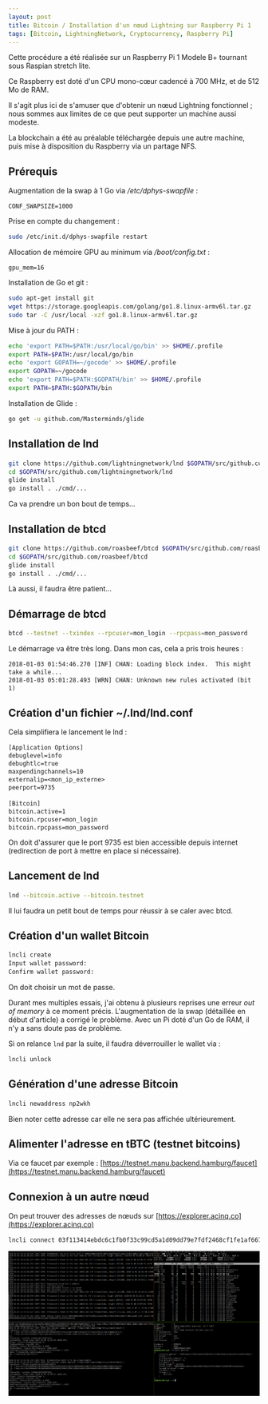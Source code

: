 ```yaml
---
layout: post
title: Bitcoin / Installation d'un nœud Lightning sur Raspberry Pi 1
tags: [Bitcoin, LightningNetwork, Cryptocurrency, Raspberry Pi]
---
```


Cette procédure a été réalisée sur un Raspberry Pi 1 Modele B+
tournant sous Raspian stretch lite.

Ce Raspberry est doté d'un CPU mono-cœur cadencé à 700 MHz, et de 512 Mo de RAM.

Il s'agit plus ici de s'amuser que d'obtenir un nœud Lightning fonctionnel ;
nous sommes aux limites de ce que peut supporter un machine aussi modeste.

La blockchain a été au préalable téléchargée depuis une autre machine, puis mise à
disposition du Raspberry via un partage NFS.

## Prérequis

Augmentation de la swap à 1 Go via */etc/dphys-swapfile* :

```text
CONF_SWAPSIZE=1000
```

Prise en compte du changement :

```bash
sudo /etc/init.d/dphys-swapfile restart
```

Allocation de mémoire GPU au minimum via */boot/config.txt* :

```text
gpu_mem=16
```

Installation de Go et git :
```bash
sudo apt-get install git
wget https://storage.googleapis.com/golang/go1.8.linux-armv6l.tar.gz
sudo tar -C /usr/local -xzf go1.8.linux-armv6l.tar.gz
```

Mise à jour du PATH :
```bash
echo 'export PATH=$PATH:/usr/local/go/bin' >> $HOME/.profile
export PATH=$PATH:/usr/local/go/bin
echo 'export GOPATH=~/gocode' >> $HOME/.profile
export GOPATH=~/gocode
echo 'export PATH=$PATH:$GOPATH/bin' >> $HOME/.profile
export PATH=$PATH:$GOPATH/bin
```

Installation de Glide :
```bash
go get -u github.com/Masterminds/glide
```

## Installation de lnd

```bash
git clone https://github.com/lightningnetwork/lnd $GOPATH/src/github.com/lightningnetwork/lnd
cd $GOPATH/src/github.com/lightningnetwork/lnd
glide install
go install . ./cmd/...
```

Ca va prendre un bon bout de temps...

## Installation de btcd

```bash
git clone https://github.com/roasbeef/btcd $GOPATH/src/github.com/roasbeef/btcd
cd $GOPATH/src/github.com/roasbeef/btcd
glide install
go install . ./cmd/...
```

Là aussi, il faudra être patient...

## Démarrage de btcd

```bash
btcd --testnet --txindex --rpcuser=mon_login --rpcpass=mon_password
```

Le démarrage va être très long. Dans mon cas, cela a pris trois heures :

```text
2018-01-03 01:54:46.270 [INF] CHAN: Loading block index.  This might take a while...
2018-01-03 05:01:28.493 [WRN] CHAN: Unknown new rules activated (bit 1)
```

## Création d'un fichier ~/.lnd/lnd.conf

Cela simplifiera le lancement le lnd :

```text
[Application Options]
debuglevel=info
debughtlc=true
maxpendingchannels=10
externalip=<mon_ip_externe>
peerport=9735

[Bitcoin]
bitcoin.active=1
bitcoin.rpcuser=mon_login
bitcoin.rpcpass=mon_password
```

On doit d'assurer que le port 9735 est bien accessible depuis internet (redirection de port à mettre en place si nécessaire).

## Lancement de lnd

```bash
lnd --bitcoin.active --bitcoin.testnet
```

Il lui faudra un petit bout de temps pour réussir à se caler avec btcd.

## Création d'un wallet Bitcoin

```bash
lncli create
Input wallet password:
Confirm wallet password:
```

On doit choisir un mot de passe.

Durant mes multiples essais, j'ai obtenu à plusieurs reprises une erreur
*out of memory* à ce moment précis. L'augmentation de la swap (détaillée
en début d'article) a corrigé le problème. Avec un Pi doté d'un Go de RAM,
il n'y a sans doute pas de problème.

Si on relance `lnd` par la suite, il faudra déverrouiller le wallet via :

```bash
lncli unlock
```

## Génération d'une adresse Bitcoin

```bash
lncli newaddress np2wkh
```

Bien noter cette adresse car elle ne sera pas affichée ultérieurement.

## Alimenter l'adresse en tBTC (testnet bitcoins)

Via ce faucet par exemple : [https://testnet.manu.backend.hamburg/faucet](https://testnet.manu.backend.hamburg/faucet)

## Connexion à un autre nœud

On peut trouver des adresses de nœuds sur [https://explorer.acinq.co](https://explorer.acinq.co)

```bash
lncli connect 03f113414ebdc6c1fb0f33c99cd5a1d09dd79e7fdf2468cf1fe1af6674361695d2@51.15.213.104:9735
```

![BTCD + LND sur Pi1](/images/pi1-btcd-lnd.png "BTCD + LND sur Pi1")
